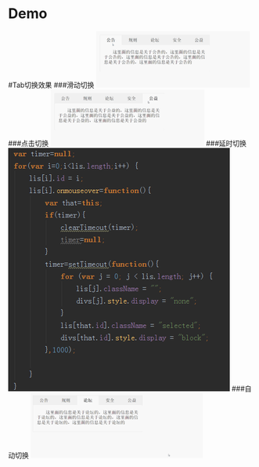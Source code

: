 # Demo
#Tab切换效果
###滑动切换
![image](https://github.com/VincyH/Demo/blob/master/Tab%E5%88%87%E6%8D%A2%E6%95%88%E6%9E%9C/switch_slide/switch_1.gif)
###点击切换
![image](https://github.com/VincyH/Demo/blob/master/Tab%E5%88%87%E6%8D%A2%E6%95%88%E6%9E%9C/switch_click/switch_2.gif)
###延时切换
![image](https://github.com/VincyH/Demo/blob/master/Tab%E5%88%87%E6%8D%A2%E6%95%88%E6%9E%9C/switch_slide(timeout)/1.png)
###自动切换
![image](https://github.com/VincyH/Demo/blob/master/Tab%E5%88%87%E6%8D%A2%E6%95%88%E6%9E%9C/switch_auto/switch_3.gif)
